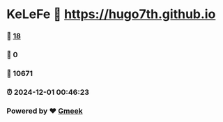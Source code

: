 # KeLeFe :link: https://hugo7th.github.io 
### :page_facing_up: [18](https://hugo7th.github.io/tag.html) 
### :speech_balloon: 0 
### :hibiscus: 10671 
### :alarm_clock: 2024-12-01 00:46:23 
### Powered by :heart: [Gmeek](https://github.com/Meekdai/Gmeek)
